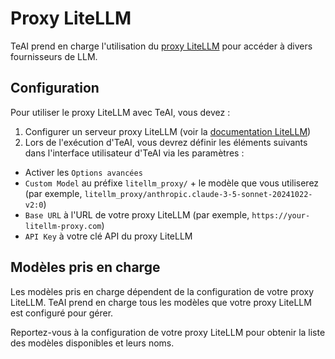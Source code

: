 

# Proxy LiteLLM

TeAI prend en charge l'utilisation du [proxy LiteLLM](https://docs.litellm.ai/docs/proxy/quick_start) pour accéder à divers fournisseurs de LLM.

## Configuration

Pour utiliser le proxy LiteLLM avec TeAI, vous devez :

1. Configurer un serveur proxy LiteLLM (voir la [documentation LiteLLM](https://docs.litellm.ai/docs/proxy/quick_start))
2. Lors de l'exécution d'TeAI, vous devrez définir les éléments suivants dans l'interface utilisateur d'TeAI via les paramètres :
  * Activer les `Options avancées`
  * `Custom Model` au préfixe `litellm_proxy/` + le modèle que vous utiliserez (par exemple, `litellm_proxy/anthropic.claude-3-5-sonnet-20241022-v2:0`)
  * `Base URL` à l'URL de votre proxy LiteLLM (par exemple, `https://your-litellm-proxy.com`)
  * `API Key` à votre clé API du proxy LiteLLM

## Modèles pris en charge

Les modèles pris en charge dépendent de la configuration de votre proxy LiteLLM. TeAI prend en charge tous les modèles que votre proxy LiteLLM est configuré pour gérer.

Reportez-vous à la configuration de votre proxy LiteLLM pour obtenir la liste des modèles disponibles et leurs noms.
